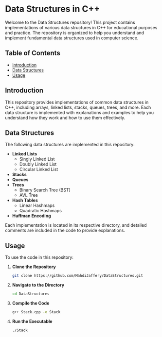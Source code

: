 # Data Structures in C++

Welcome to the Data Structures repository! This project contains implementations of various data structures in C++ for educational purposes and practice. The repository is organized to help you understand and implement fundamental data structures used in computer science.

## Table of Contents

- [Introduction](#introduction)
- [Data Structures](#data-structures)
- [Usage](#usage)
  
## Introduction

This repository provides implementations of common data structures in C++, including arrays, linked lists, stacks, queues, trees, and more. Each data structure is implemented with explanations and examples to help you understand how they work and how to use them effectively.

## Data Structures

The following data structures are implemented in this repository:

- **Linked Lists**
  - Singly Linked List
  - Doubly Linked List
  - Circular Linked List
- **Stacks**
- **Queues**
- **Trees**
  - Binary Search Tree (BST)
  - AVL Tree
- **Hash Tables**
  - Linear Hashmaps
  - Quadratic Hashmaps
- **Huffman Encoding**

Each implementation is located in its respective directory, and detailed comments are included in the code to provide explanations.

## Usage

To use the code in this repository:

1. **Clone the Repository**
   ```bash
   git clone https://github.com/MahdiJaffery/DataStructures.git
2. **Navigate to the Directory**
   ```bash
   cd DataStructures
3. **Compile the Code**
   ```bash
   g++ Stack.cpp -o Stack
4. **Run the Executable**
   ```bash
   ./Stack
